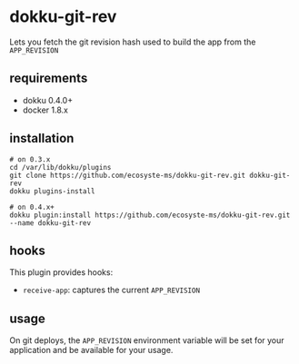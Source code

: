 # dokku-git-rev 

Lets you fetch the git revision hash used to build the app from the `APP_REVISION`

## requirements

- dokku 0.4.0+
- docker 1.8.x

## installation

```shell
# on 0.3.x
cd /var/lib/dokku/plugins
git clone https://github.com/ecosyste-ms/dokku-git-rev.git dokku-git-rev
dokku plugins-install

# on 0.4.x+
dokku plugin:install https://github.com/ecosyste-ms/dokku-git-rev.git --name dokku-git-rev
```

## hooks

This plugin provides hooks:

* `receive-app`: captures the current `APP_REVISION`

## usage

On git deploys, the `APP_REVISION` environment variable will be set for your application and be available for your usage.
